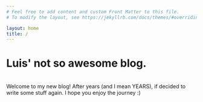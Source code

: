 ```yaml
---
# Feel free to add content and custom Front Matter to this file.
# To modify the layout, see https://jekyllrb.com/docs/themes/#overriding-theme-defaults

layout: home
title: /
---
```

# Luis' not so awesome blog.
<br>
Welcome to my new blog! After years (and I mean YEARS), if decided to write some stuff again. I hope you enjoy the journey :)